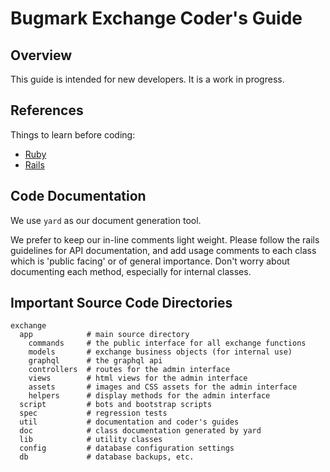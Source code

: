 # Bugmark Exchange Coder's Guide

## Overview

This guide is intended for new developers.  It is a work in progress.

## References

Things to learn before coding:

- [Ruby][ruby]
- [Rails][rails]

[ruby]: http://tbd.com
[rails]: http://tbd.com

## Code Documentation

We use `yard` as our document generation tool.  

We prefer to keep our in-line comments light weight.  Please follow the rails
guidelines for API documentation, and add usage comments to each class which is
'public facing' or of general importance.  Don't worry about documenting each
method, especially for internal classes.

## Important Source Code Directories

    exchange
      app            # main source directory
        commands     # the public interface for all exchange functions
        models       # exchange business objects (for internal use)
        graphql      # the graphql api
        controllers  # routes for the admin interface
        views        # html views for the admin interface
        assets       # images and CSS assets for the admin interface
        helpers      # display methods for the admin interface
      script         # bots and bootstrap scripts
      spec           # regression tests
      util           # documentation and coder's guides
      doc            # class documentation generated by yard
      lib            # utility classes
      config         # database configuration settings
      db             # database backups, etc.


